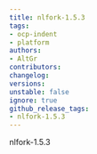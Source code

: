 ```yaml
---
title: nlfork-1.5.3
tags:
- ocp-indent
- platform
authors:
- AltGr
contributors:
changelog:
versions:
unstable: false
ignore: true
github_release_tags:
- nlfork-1.5.3
---
```


<p>nlfork-1.5.3</p>
